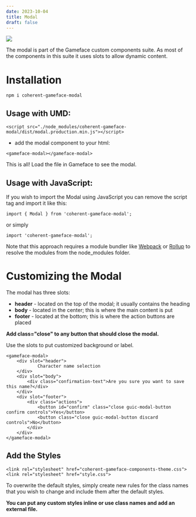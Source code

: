 ```yaml
---
date: 2023-10-04
title: Modal
draft: false
---
```


<!--Copyright (c) Coherent Labs AD. All rights reserved. Licensed under the MIT License. See License.txt in the project root for license information. -->

<a href="https://www.npmjs.com/package/coherent-gameface-modal"><img src="http://img.shields.io/npm/v/coherent-gameface-modal.svg?style=flat-square"/></a>

The modal is part of the Gameface custom components suite. As most of the components in this suite it uses slots to allow dynamic content.

Installation
===================

```
npm i coherent-gameface-modal
```

## Usage with UMD:

~~~~{.html}
<script src="./node_modules/coherent-gameface-modal/dist/modal.production.min.js"></script>
~~~~

* add the modal component to your html:

~~~~{.html}
<gameface-modal></gameface-modal>
~~~~

This is all! Load the file in Gameface to see the modal.

## Usage with JavaScript:

If you wish to import the Modal using JavaScript you can remove the script tag and import it like this:

~~~~~{.js}
import { Modal } from 'coherent-gameface-modal';
~~~~~

or simply

~~~~{.js}
import 'coherent-gameface-modal';
~~~~

Note that this approach requires a module bundler like [Webpack](https://webpack.js.org/) or [Rollup](https://rollupjs.org/guide/en/) to resolve the
modules from the node_modules folder.

Customizing the Modal
=========================

The modal has three slots:
- **header** - located on the top of the modal; it usually contains the heading
- **body** - located in the center; this is where the main content is put
- **footer** - located at the bottom; this is where the action buttons are placed

**Add class="close" to any button that should close the modal.**

Use the slots to put customized background or label.

~~~~{.html}
<gameface-modal>
    <div slot="header">
            Character name selection
    </div>
    <div slot="body">
        <div class="confirmation-text">Are you sure you want to save this name?</div>
    </div>
    <div slot="footer">
        <div class="actions">
            <button id="confirm" class="close guic-modal-button confirm controls">Yes</button>
            <button class="close guic-modal-button discard controls">No</button>
        </div>
    </div>
</gameface-modal>
~~~~

## Add the Styles

~~~~{.css}
<link rel="stylesheet" href="coherent-gameface-components-theme.css">
<link rel="stylesheet" href="style.css">
~~~~

To overwrite the default styles, simply create new rules for the class names that
you wish to change and include them after the default styles.

**You can put any custom styles inline or use class names and add an external file.** 
